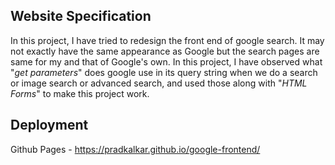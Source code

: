 ## Website Specification

In this project, I have tried to redesign the front end of google search. It may not exactly have the same appearance as Google but the search pages are same for my and that of Google's own.
In this project, I have observed what "_get parameters_" does google use in its query string when we do a search or image search or advanced search, and used those along with "_HTML Forms_" to make this project work.

## Deployment

Github Pages - https://pradkalkar.github.io/google-frontend/
